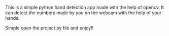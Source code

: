 This is a simple python hand detection app made with the help of opencv, It can detect the numbers made by you on the webcam with the help of your hands.

Simple open the project.py file and enjoy!!
